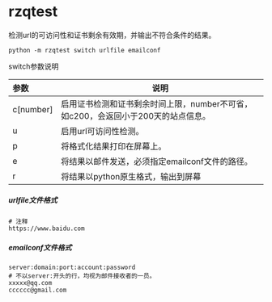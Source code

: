 # rzqtest

检测url的可访问性和证书剩余有效期，并输出不符合条件的结果。

```
python -m rzqtest switch urlfile emailconf
```



switch参数说明

| 参数      | 说明                                                         |
| :-------- | ------------------------------------------------------------ |
| c[number] | 启用证书检测和证书剩余时间上限，number不可省，如c200，会返回小于200天的站点信息。 |
| u         | 启用url可访问性检测。                                        |
| p         | 将格式化结果打印在屏幕上。                                   |
| e         | 将结果以邮件发送，必须指定emailconf文件的路径。              |
| r         | 将结果以python原生格式，输出到屏幕                           |



##### urlfile文件格式

```
# 注释
https://www.baidu.com
```



##### emailconf文件格式

```
server:domain:port:account:password
# 不以server:开头的行，均视为邮件接收者的一员。
xxxxx@qq.com
cccccc@gmail.com

```







